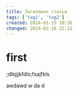```yaml
---
title: Заголовок статьи
tags: ['tag1', 'tag2']
created: 2024-01-15 10:26
changed: 2024-02-16 22:12
---
```

# first
;dlkjjjkfdls;fsajfkls


awdawd
w
da
d
